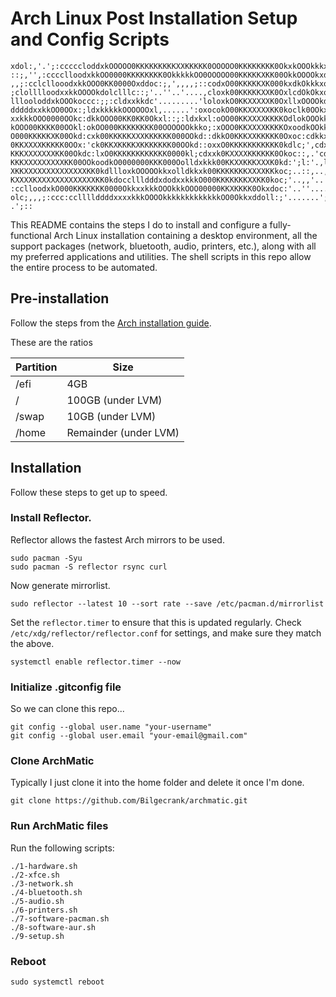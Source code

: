 # Arch Linux Post Installation Setup and Config Scripts

```ascii
xdol:,'.';:cccccloddxkOOOOO0KKKKKKKKKXXKKKKK0OOOOO0KKKKKKKK0OkxkOOOkkkxddxxxddddoooddddoc:c:::::::::
::;,'',:cccclloodxkkOO0000KKKKKKKK0OkkkkkOO0OOOOO00KKKKKXKK00OkkOOOOkxdlc:;,'..',,,:cclllcc:::::::::
,,;:cclcllooodxkkOOO0KK0000Oxddoc:;,',,,,;::codxO00KKKKKXK000kxdkOkkkxol:'.......':c:',loc;;::::::::
;clolllloodxxkkOOOOkdolclllc::;'..''..'....,cloxk00KKKKKXXK0OxlcdOkOkxollc;,''',;cll;.'ldlc,,,;:::::
lllooloddxkOOOkoccc:;;:cldxxkkdc'.........'loloxkO0KKXXXXXK0OxllxOOOOkdc:oddddxxddoo;.,looc:'.';::::
dddddxxkkOO0OOx:;ldxkkkkkOOOOOOxl,......':oxocokO00KKXXXXXKK0koclk0OOkxo:cdxkkkxxxdo;.:loolc,..,::::
xxkkkOOO0000OOkc:dkkOOO00KK0KK0Okxl::;:ldxkxl:oOO00KKXXXXKKKKOdlokOOOkkdc:coxxxxxddc,;lloolc,',:::::
kOOO00KKKK00OOkl:okOO000KKKKKKKK00OOOOOOkkko;:xOOO0KKXXXXKKKKOxoodkOOkkxxolclodddo:;:llooll:'',;::::
O000KKKKKXK00Okd:cxk00KKKKKXXXKKKKKK000OOkd::dkkO0KKKXXKKKKK0Oxoc:cdkkxxxdolccccc::cllool:,',:,.,:::
0KKXXXXKKKKK0OOx:'ck0KKXKKKKXKKKKKKK00OOkd::oxxO0KKKKKKKKKKK0kdlc;',cdxddddoollllllllll:,.',;,..;:::
KKKXXXXXXXKK00Okdc:lxO0KKKKKKKKKKKK0000kl;cdxxk0KXXXXKKKKKK0Okoc::,.'cddddddddoooolc:,''',;,'..;::::
KKKXXXXXXXXXKK00OOkoodkO0000000KKK000Oolldxkkk00KKXXKKKXXXK0kd:';l:'.,lolooddoooc:,..';;;;,,,,,:::::
XKKXXXXXXXXXXXXXXKK0kdllloxkOOOOOkkxolldkkxk00KKKKKKKXXXXKKkoc;..::,..,::cccc:,'.',;;;,'',;::'':::::
KXXXXKXXXXXXXXXXXXXKK0kdoccllldddxdodxxkkkO000KKKKKKKXXKK0koc;'..,,'..'cc:,'''',;:;,'...';cc:..:::::
:cclloodxkO000KKKKKKK0000OkkxxkkkOOOkkkOOO00000KKXKKKK0Okxdoc:'..''....'''',;::;,....,;;::cc;..;::::
olc;,,,;:ccc:ccllllddddxxxxkkkOOOOkkkkkkkkkkkkkOO0Okkxddoll:;'.......';;:::;,,....',;;:::cll;. .';::
```

This README contains the steps I do to install and configure a fully-functional Arch Linux installation containing a desktop environment, all the support packages (network, bluetooth, audio, printers, etc.), along with all my preferred applications and utilities. The shell scripts in this repo allow the entire process to be automated.

## Pre-installation

Follow the steps from the [Arch installation guide](https://wiki.archlinux.org/title/Installation_guide).

These are the ratios

| Partition | Size |
| -- | -- |
| /efi | 4GB |
| / | 100GB (under LVM) |
| /swap | 10GB (under LVM) |
| /home | Remainder (under LVM) |

## Installation

Follow these steps to get up to speed.

### Install Reflector.
Reflector allows the fastest Arch mirrors to be used.

```shell
sudo pacman -Syu
sudo pacman -S reflector rsync curl
```

Now generate mirrorlist.


```shell
sudo reflector --latest 10 --sort rate --save /etc/pacman.d/mirrorlist
```

Set the `reflector.timer` to ensure that this is updated regularly. Check `/etc/xdg/reflector/reflector.conf` for settings, and make sure they match the above.

```shell
systemctl enable reflector.timer --now
```

### Initialize .gitconfig file

So we can clone this repo...

```shell
git config --global user.name "your-username"
git config --global user.email "your-email@gmail.com"
```

### Clone ArchMatic

Typically I just clone it into the home folder and delete it once I'm done.

```shell
git clone https://github.com/Bilgecrank/archmatic.git
```

### Run ArchMatic files

Run the following scripts:

```shell
./1-hardware.sh
./2-xfce.sh 
./3-network.sh 
./4-bluetooth.sh 
./5-audio.sh 
./6-printers.sh 
./7-software-pacman.sh
./8-software-aur.sh
./9-setup.sh
```

### Reboot

```shell
sudo systemctl reboot
```
